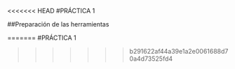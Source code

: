 <<<<<<< HEAD
#PRÁCTICA 1

##Preparación de las herramientas


=======
#PRÁCTICA 1
>>>>>>> b291622af44a39e1a2e0061688d70a4d73525fd4
